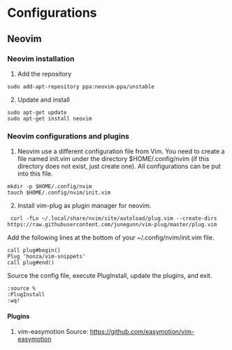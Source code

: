 # Configurations

## Neovim

### Neovim installation

1. Add the repository
```
sudo add-apt-repository ppa:neovim-ppa/unstable
```

2. Update and install
```
sudo apt-get update
sudo apt-get install neovim
```

### Neovim configurations and plugins

1. Neovim use a different configuration file from Vim. You need to create a file named init.vim under the directory $HOME/.config/nvim (if this directory does not exist, just create one). All configurations can be put into this file.
```
mkdir -p $HOME/.config/nvim
touch $HOME/.config/nvim/init.vim
```

2. Install vim-plug as plugin manager for neovim.
```
 curl -fLo ~/.local/share/nvim/site/autoload/plug.vim --create-dirs https://raw.githubusercontent.com/junegunn/vim-plug/master/plug.vim

```

Add the following lines at the bottom of your ~/.config/nvim/init.vim file.
```
call plug#begin()
Plug 'honza/vim-snippets'
call plug#end()
```

Source the config file, execute PlugInstall, update the plugins, and exit.
```
:source %
:PlugInstall
:wq!
```

#### Plugins
1. vim-easymotion
   Source: https://github.com/easymotion/vim-easymotion
   
